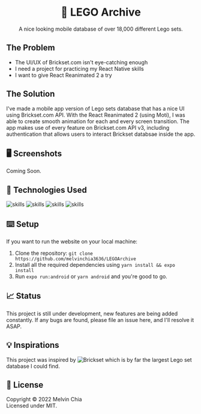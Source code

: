 <h1 align="center">🧩 LEGO Archive</h1>

<p align="center">A nice looking mobile database of over 18,000 different Lego sets.</p>

## The Problem

- The UI/UX of Brickset.com isn't eye-catching enough
- I need a project for practicing my React Native skills
- I want to give React Reanimated 2 a try

## The Solution

I've made a mobile app version of Lego sets database that has a nice UI using Brickset.com API. With the React Reanimated 2 (using Moti), I was able to create smooth animation for each and every screen transition. The app makes use of every feature on Brickset.com API v3, including authentication that allows users to interact Brickset databsae inside the app.

## 🖥 Screenshots

<div>

Coming Soon.
  
</div>

## 🔬 Technologies Used 

  ![skills](https://img.shields.io/badge/-TYPESCRIPT-FF0000?style=for-the-badge&logo=typescript&logoColor=white&color=gray)
  ![skills](https://img.shields.io/badge/-VITE-FF0000?style=for-the-badge&logo=vite&logoColor=white&color=8B5CF6)
  ![skills](https://img.shields.io/badge/-REACT_NATIVE-FF0000?style=for-the-badge&logo=react&logoColor=white&color=38BDF8)
  ![skills](https://img.shields.io/badge/-FIGMA-FF0000?style=for-the-badge&logo=figma&logoColor=white&color=red)

## ⌨️ Setup

If you want to run the website on your local machine:
1. Clone the repository: `git clone https://github.com/melvinchia3636/LEGOArchive`
2. Install all the required dependencies using `yarn install && expo install`
4. Run `expo run:android` or `yarn android` and you're good to go.

## 📈 Status

This project is still under development, new features are being added constantly. If any bugs are found, please file an issue here, and I'll resolve it ASAP.

## 💡 Inspirations 

This project was inspired by ![Brickset](https://brickset.com) which is by far the largest Lego set database I could find.
 
## 📄 License

Copyright © 2022 Melvin Chia<br/>
Licensed under MIT.

